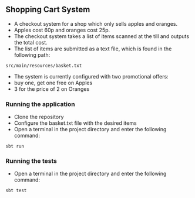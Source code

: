 ## Shopping Cart System

- A checkout system for a shop which only sells apples and oranges.
- Apples cost 60p and oranges cost 25p.
- The checkout system takes a list of items scanned at the till and outputs the total cost.
 - The list of items are submitted as a text file, which is found in the following path:
```
src/main/resources/basket.txt
```
- The system is currently configured with two promotional offers:
 - buy one, get one free on Apples
 - 3 for the price of 2 on Oranges

### Running the application

- Clone the repository
- Configure the basket.txt file with the desired items
- Open a terminal in the project directory and enter the following command:
```
sbt run
```

### Running the tests
- Open a terminal in the project directory and enter the following command:
```
sbt test
```


